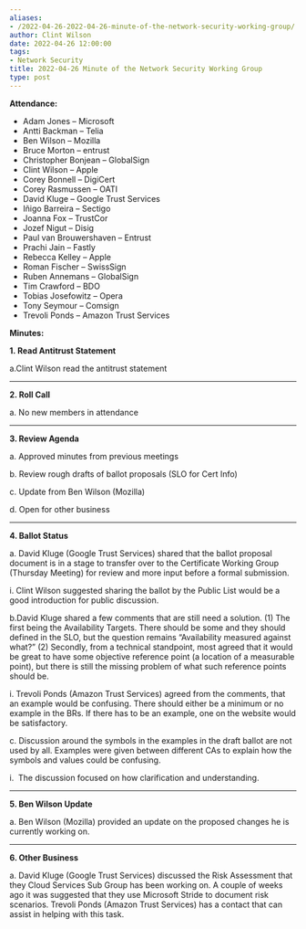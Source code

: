 ```yaml
---
aliases:
- /2022-04-26-2022-04-26-minute-of-the-network-security-working-group/
author: Clint Wilson
date: 2022-04-26 12:00:00
tags:
- Network Security
title: 2022-04-26 Minute of the Network Security Working Group
type: post
---
```


**Attendance:**

- Adam Jones – Microsoft
- Antti Backman – Telia
- Ben Wilson – Mozilla
- Bruce Morton – entrust
- Christopher Bonjean – GlobalSign
- Clint Wilson – Apple
- Corey Bonnell – DigiCert
- Corey Rasmussen – OATI
- David Kluge – Google Trust Services
- Iñigo Barreira – Sectigo
- Joanna Fox – TrustCor
- Jozef Nigut – Disig
- Paul van Brouwershaven – Entrust
- Prachi Jain – Fastly
- Rebecca Kelley – Apple
- Roman Fischer – SwissSign
- Ruben Annemans – GlobalSign
- Tim Crawford – BDO
- Tobias Josefowitz – Opera
- Tony Seymour – Comsign
- Trevoli Ponds – Amazon Trust Services

**Minutes:**

**1. Read Antitrust Statement**

a.Clint Wilson read the antitrust statement

______________________________________________________________________

**2. Roll Call**

a. No new members in attendance

______________________________________________________________________

**3. Review Agenda**

a. Approved minutes from previous meetings

b. Review rough drafts of ballot proposals (SLO for Cert Info)

c. Update from Ben Wilson (Mozilla)

d. Open for other business

______________________________________________________________________

**4. Ballot Status**

a. David Kluge (Google Trust Services) shared that the ballot proposal document is in a stage to transfer over to the Certificate Working Group (Thursday Meeting) for review and more input before a formal submission.

i. Clint Wilson suggested sharing the ballot by the Public List would be a good introduction for public discussion.

b.David Kluge shared a few comments that are still need a solution. (1) The first being the Availability Targets. There should be some and they should defined in the SLO, but the question remains “Availability measured against what?” (2) Secondly, from a technical standpoint, most agreed that it would be great to have some objective reference point (a location of a measurable point), but there is still the missing problem of what such reference points should be.

i. Trevoli Ponds (Amazon Trust Services) agreed from the comments, that an example would be confusing. There should either be a minimum or no example in the BRs. If there has to be an example, one on the website would be satisfactory.

c. Discussion around the symbols in the examples in the draft ballot are not used by all. Examples were given between different CAs to explain how the symbols and values could be confusing.

i.  The discussion focused on how clarification and understanding.

______________________________________________________________________

**5. Ben Wilson Update**

a. Ben Wilson (Mozilla) provided an update on the proposed changes he is currently working on.

______________________________________________________________________

**6. Other Business**

a. David Kluge (Google Trust Services) discussed the Risk Assessment that they Cloud Services Sub Group has been working on. A couple of weeks ago it was suggested that they use Microsoft Stride to document risk scenarios. Trevoli Ponds (Amazon Trust Services) has a contact that can assist in helping with this task.